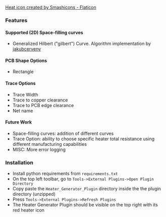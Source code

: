 <a href="https://www.flaticon.com/free-icons/heat" title="heat icons">Heat icon created by Smashicons - Flaticon</a>

### Features

#### Supported (2D) Space-filling curves
- Generalized Hilbert ("gilbert") Curve. Algorithm implementation by [jakubcerveny](https://github.com/jakubcerveny/gilbert)

#### PCB Shape Options
- Rectangle

#### Trace Options
- Trace Width
- Trace to copper clearance
- Trace to PCB edge clearance
- Net name

#### Future Work
- Space-filling curves: addition of different curves
- Trace Option: ability to choose specific heater total resistance using different manufacturing capabilities
- MISC: More error logging


### Installation

- Install python requirements from `requirements.txt`
- On the top left toolbar, go to `Tools->External Plugins->Open Plugin Directory`
- Copy paste the `Heater_Generator_Plugin` directory inside the the plugin directory (unzipped)
- Press `Tools->External Plugins->Refresh Plugins`
- The Heater Generator Plugin should be visible on the top right with its red heater icon

